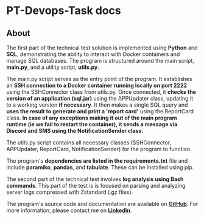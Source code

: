 # PT-Devops-Task docs

## About

The first part of the technical test solution is implemented using **Python** and **SQL**, demonstrating the ability to interact with Docker containers and manage SQL databases. The program is structured around the main script, **main.py**, and a utility script, **utils.py**.

The main.py script serves as the entry point of the program. It establishes an **SSH connection to a Docker container running locally on port 2222** using the SSHConnector class from utils.py. Once connected, it **checks the version of an application (sql.jar)** using the APPUpdater class, updating it to a working version **if necessary**. It then makes a single SQL query and **uses the result to generate and print a 'report card'** using the ReportCard class. **In case of any exceptions making it out of the main program runtime (ie we fail to restart the container), it sends a message via Discord and SMS using the NotificationSender class.**

The utils.py script contains all necessary classes (SSHConnector, APPUpdater, ReportCard, NotificationSender) for the program to function.

The program's **dependencies are listed in the requirements.txt** file and include **paramiko**, **pandas**, and **tabulate**. These can be installed using pip.

The second part of the technical test involves **log analysis using Bash commands**. This part of the test is is focused on parsing and analyzing server logs compressed with Zstandard (.gz files).

The program's source code and documentation are available on **[GitHub](https://github.com/vosmania/pt-devops-test)**. For more information, please contact me on **[LinkedIn](https://www.linkedin.com/in/oskarvosman/)**.
